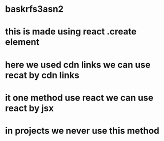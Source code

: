 # baskrfs3asn2

# this is made using react .create element 
# here we used cdn links we can use recat by cdn links 
# it one method use react we can use react by jsx 
# in projects we never use this method 
